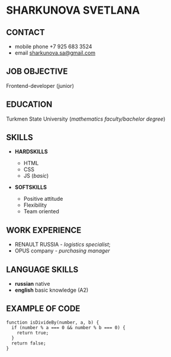# SHARKUNOVA SVETLANA


## CONTACT 

* mobile phone  +7 925 683 3524
* email         sharkunova.sa@gmail.com

## JOB OBJECTIVE

Frontend-developer (junior)

## EDUCATION

Turkmen State University (*mathematics faculty/bachelor degree*)

## SKILLS

* **HARDSKILLS**
    * HTML
    * CSS
    * JS (*basic*)

* **SOFTSKILLS**
    * Positive attitude
    * Flexibility
    * Team oriented
 
## WORK EXPERIENCE

* RENAULT RUSSIA -  *logistics specialist*;
* OPUS company - *purchasing manager*

## LANGUAGE SKILLS

* **russian** native
* **english** basic knowledge (A2)

## EXAMPLE OF CODE

```  
function isDivideBy(number, a, b) {
  if (number % a === 0 && number % b === 0) {
    return true;
  }
  return false;
}

```
